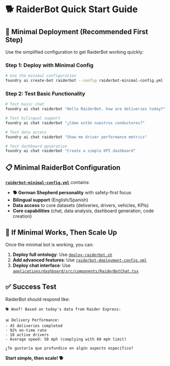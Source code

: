 # 🐕 RaiderBot Quick Start Guide

## 🎯 **Minimal Deployment (Recommended First Step)**

Use the simplified configuration to get RaiderBot working quickly:

### **Step 1: Deploy with Minimal Config**
```bash
# Use the minimal configuration
foundry ai create-bot raiderbot --config raiderbot-minimal-config.yml
```

### **Step 2: Test Basic Functionality**
```bash
# Test basic chat
foundry ai chat raiderbot "Hello RaiderBot, how are deliveries today?"

# Test bilingual support
foundry ai chat raiderbot "¿Cómo están nuestros conductores?"

# Test data access
foundry ai chat raiderbot "Show me driver performance metrics"

# Test dashboard generation
foundry ai chat raiderbot "Create a simple KPI dashboard"
```

## 📋 **Minimal RaiderBot Configuration**

**[`raiderbot-minimal-config.yml`](raiderbot-minimal-config.yml)** contains:

- **🐕 German Shepherd personality** with safety-first focus
- **Bilingual support** (English/Spanish)
- **Data access** to core datasets (deliveries, drivers, vehicles, KPIs)
- **Core capabilities** (chat, data analysis, dashboard generation, code creation)

## 🚀 **If Minimal Works, Then Scale Up**

Once the minimal bot is working, you can:

1. **Deploy full ontology**: Use [`deploy-raiderbot.sh`](deploy-raiderbot.sh)
2. **Add advanced features**: Use [`raiderbot-deployment-config.yml`](raiderbot-deployment-config.yml)
3. **Deploy chat interface**: Use [`applications/dashboard/src/components/RaiderBotChat.tsx`](applications/dashboard/src/components/RaiderBotChat.tsx)

## ✅ **Success Test**

RaiderBot should respond like:
```
🐕 Woof! Based on today's data from Raider Express:

📊 Delivery Performance:
- 45 deliveries completed 
- 92% on-time rate
- 18 active drivers
- Average speed: 58 mph (complying with 60 mph limit)

¿Te gustaría que profundice en algún aspecto específico?
```

**Start simple, then scale! 🐕**